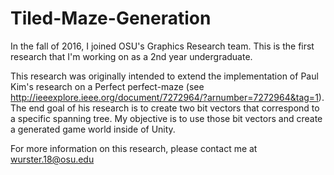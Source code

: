 # Tiled-Maze-Generation
In the fall of 2016, I joined OSU's Graphics Research team. This is the first research that I'm working on as a 2nd year undergraduate.

This research was originally intended to extend the implementation of Paul Kim's research on a Perfect perfect-maze (see http://ieeexplore.ieee.org/document/7272964/?arnumber=7272964&tag=1). The end goal of his research is to create two bit vectors that correspond to a specific spanning tree. My objective is to use those bit vectors and create a generated game world inside of Unity. 

For more information on this research, please contact me at wurster.18@osu.edu
